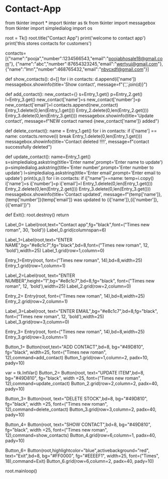 # Contact-App

from tkinter import *
import tkinter as tk
from tkinter import messagebox
from tkinter import simpledialog
import os


root = Tk()
root.title("Contact App")
print('welcome to contact app')
print('this stores contacts for customers')

contacts=[{"name":"pooja","number":1234566543,"email":"poojabhosale18@gmail.com"},
          {"name":"abc","number":87654323245,"email":"wertyui@gmail.com"},
          {"name":"lmn","number":468765432,"email":"nbvcxdf@gmail.com"}]

def show_contacts():
  d=[]
  for i in contacts:
    d.append(i['name'])
  messagebox.showinfo(title='Show contact', message=f"{','.join(d)}")


def add_contact():
  new_contact={}
  s=Entry_1.get()
  p=Entry_2.get()
  l=Entry_3.get()
  new_contact['name']=s
  new_contact['number']=p
  new_contact['email']=l
  contacts.append(new_contact)
  Entry_1.delete(0,len(Entry_1.get()))
  Entry_2.delete(0,len(Entry_2.get()))
  Entry_3.delete(0,len(Entry_3.get()))
  messagebox.showinfo(title='Update contact', message=f"NEW contact named {new_contact['name']} added")
    

def delete_contact():
  name = Entry_1.get()
  for i in contacts:
    if i['name'] == name:
      contacts.remove(i)
      break
  Entry_1.delete(0,len(Entry_1.get()))
  messagebox.showinfo(title='Contact deleted !!!!', message=f"contact successfully deleted")

def update_contact():
        name=Entry_1.get() 
        s=simpledialog.askstring(title='Enter name',prompt='Enter name to update')
        p=simpledialog.askstring(title='Enter number',prompt='Enter number to update')
        l=simpledialog.askstring(title='Enter email',prompt='Enter email to update')
        print(s,p,l)
        for i in contacts:
            if i["name"]==name:
              temp=i.copy()
              i['name']=s
              i['number']=p
              i['email']=l
        Entry_1.delete(0,len(Entry_1.get()))
        Entry_2.delete(0,len(Entry_2.get()))
        Entry_3.delete(0,len(Entry_3.get()))  
        messagebox.showinfo(title='Contact updated', message=f"{temp['name']},{temp['number']}{temp['email']} was updated to {i['name']},{i['number']},{i['email']}")


def Exit():
  root.destroy()
  return

Label_0= Label(root,text="Contact app",fg="black",font=("Times new roman", 30, 'bold'))
Label_0.grid(columnspan=6)
               
Label_1=Label(root,text="ENTER NAME",bg="#e8c1c7",fg="black",bd=8,font=("Times new roman", 12, 'bold'),width=25)
Label_1.grid(row=1,column=0)

Entry_1=Entry(root, font=("Times new roman", 14),bd=8,width=25)
Entry_1.grid(row=1,column=1)
 
Label_2=Label(root, text="ENTER NUMBER",height="1",bg="#e8c1c7",bd=8,fg="black", font=("Times new roman", 12, 'bold'),width=25)
Label_2.grid(row=2,column=0)

Entry_2= Entry(root, font=("Times new roman", 14),bd=8,width=25)
Entry_2.grid(row=2,column=1)
 
Label_3=Label(root, text="ENTER EMAIL",bg="#e8c1c7",bd=8,fg="black", font=("Times new roman", 12, 'bold'),width=25)
Label_3.grid(row=3,column=0)

Entry_3= Entry(root, font=("Times new roman", 14),bd=8,width=25)
Entry_3.grid(row=3,column=1)
               
Button_1= Button(root,text="ADD CONTACT",bd=8, bg="#49D810", fg="black", width=25, font=("Times new roman", 12),command=add_contact)
Button_1.grid(row=1,column=2, padx=10, pady=10)

var = tk.IntVar()
Button_2= Button(root, text="UPDATE ITEM",bd=8, bg="#49D810", fg="black", width =25, font=("Times new roman", 12),command=update_contact)
Button_2.grid(row=2,column=2, padx=40, pady=10)

Button_3= Button(root, text="DELETE STOCK",bd=8, bg="#49D810", fg="black", width =25, font=("Times new roman", 12),command=delete_contact)
Button_3.grid(row=3,column=2, padx=40, pady=10)

Button_4= Button(root, text="SHOW CONTACT",bd=8, bg="#49D810", fg="black", width =25, font=("Times new roman", 12),command=show_contacts)
Button_4.grid(row=6,column=1, padx=40, pady=10)


Button_6= Button(root,highlightcolor="blue",activebackground="red", text="Exit",bd=8, bg="#FF0000", fg="#EEEEF1", width=25, font=("Times", 18),command=Exit)
Button_6.grid(row=6,column=2, padx=40, pady=10)


 
root.mainloop()
